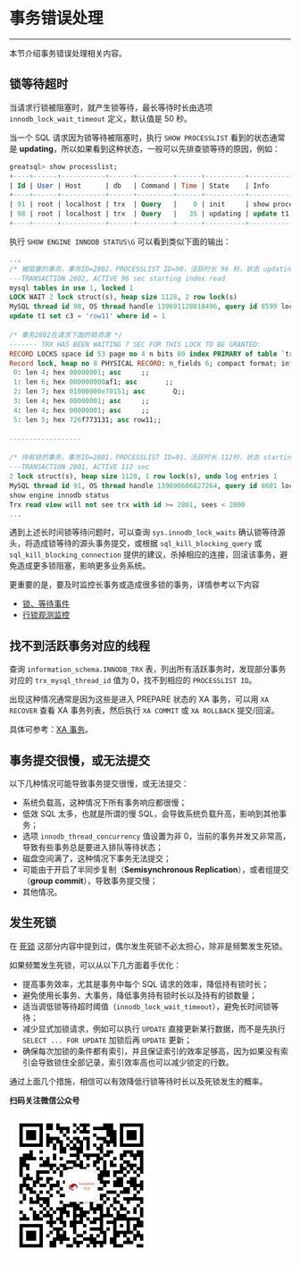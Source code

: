# 事务错误处理
---

本节介绍事务错误处理相关内容。

## 锁等待超时

当请求行锁被阻塞时，就产生锁等待，最长等待时长由选项 `innodb_lock_wait_timeout` 定义，默认值是 50 秒。

当一个 SQL 请求因为锁等待被阻塞时，执行 `SHOW PROCESSLIST` 看到的状态通常是 **updating**，所以如果看到这种状态，一般可以先排查锁等待的原因，例如：

```sql
greatsql> show processlist;
+----+------+-----------+------+---------+------+----------+-----------------------------------------+---------+-----------+---------------+
| Id | User | Host      | db   | Command | Time | State    | Info                                    | Time_ms | Rows_sent | Rows_examined |
+----+------+-----------+------+---------+------+----------+-----------------------------------------+---------+-----------+---------------+
| 91 | root | localhost | trx  | Query   |    0 | init     | show processlist                        |       0 |         0 |             0 |   <- 持有锁的事务
| 98 | root | localhost | trx  | Query   |   35 | updating | update t1 set c3 = 'row11' where id = 1 |   35617 |         0 |             0 |   <- 被阻塞的事务
+----+------+-----------+------+---------+------+----------+-----------------------------------------+---------+-----------+---------------+
```

执行 `SHOW ENGINE INNODB STATUS\G` 可以看到类似下面的输出：

```sql
...
/* 被阻塞的事务，事务ID=2802，PROCESSLIST ID=98，活跃时长 96 秒，状态 updating */
---TRANSACTION 2802, ACTIVE 96 sec starting index read
mysql tables in use 1, locked 1
LOCK WAIT 2 lock struct(s), heap size 1128, 2 row lock(s)
MySQL thread id 98, OS thread handle 139691128010496, query id 8599 localhost root updating
update t1 set c3 = 'row11' where id = 1

/* 事务2802在请求下面的锁资源 */
------- TRX HAS BEEN WAITING 7 SEC FOR THIS LOCK TO BE GRANTED:
RECORD LOCKS space id 53 page no 4 n bits 80 index PRIMARY of table `trx`.`t1` trx id 2802 lock_mode X locks rec but not gap waiting
Record lock, heap no 8 PHYSICAL RECORD: n_fields 6; compact format; info bits 0
 0: len 4; hex 00000001; asc     ;;
 1: len 6; hex 000000000af1; asc       ;;
 2: len 7; hex 01000000e70151; asc       Q;;
 3: len 4; hex 00000001; asc     ;;
 4: len 4; hex 00000001; asc     ;;
 5: len 5; hex 726f773131; asc row11;;

------------------

/* 持有锁的事务，事务ID=2801，PROCESSLIST ID=91，活跃时长 112秒，状态 starting */
---TRANSACTION 2801, ACTIVE 112 sec
2 lock struct(s), heap size 1128, 1 row lock(s), undo log entries 1
MySQL thread id 91, OS thread handle 139690606827264, query id 8601 localhost root starting
show engine innodb status
Trx read view will not see trx with id >= 2801, sees < 2800
...
```

遇到上述长时间锁等待问题时，可以查询 `sys.innodb_lock_waits` 确认锁等待源头，将造成锁等待的源头事务提交，或根据 `sql_kill_blocking_query` 或 `sql_kill_blocking_connection` 提供的建议，杀掉相应的连接，回滚该事务，避免造成更多锁阻塞，影响更多业务系统。

更重要的是，要及时监控长事务或造成很多锁的事务，详情参考以下内容
- [锁、等待事件](../6-oper-guide/3-monitoring-and-alerting.md#_2-锁、等待事件)
- [行锁观测监控](./12-6-3-trx-mvcc-and-locking.md#行锁观测监控) 


## 找不到活跃事务对应的线程

查询 `information_schema.INNODB_TRX` 表，列出所有活跃事务时，发现部分事务对应的 `trx_mysql_thread_id` 值为 0，找不到相应的 `PROCESSLIST ID`。

出现这种情况通常是因为这些是进入 PREPARE 状态的 XA 事务，可以用 `XA RECOVER` 查看 XA 事务列表，然后执行 `XA COMMIT` 或 `XA ROLLBACK` 提交/回滚。

具体可参考：[XA 事务](./12-6-1-trx-control.md#xa-事务)。

## 事务提交很慢，或无法提交

以下几种情况可能导致事务提交很慢，或无法提交：
- 系统负载高，这种情况下所有事务响应都很慢；
- 低效 SQL 太多，也就是所谓的慢 SQL，会导致系统负载升高，影响到其他事务；
- 选项 `innodb_thread_concurrency` 值设置为非 0，当前的事务并发又非常高，导致有些事务总是要进入排队等待状态；
- 磁盘空间满了，这种情况下事务无法提交； 
- 可能由于开启了半同步复制（**Semisynchronous Replication**），或者组提交（**group commit**），导致事务提交慢；
- 其他情况。

## 发生死锁

在 [死锁](./12-6-3-trx-mvcc-and-locking.md#死锁) 这部分内容中提到过，偶尔发生死锁不必太担心，除非是频繁发生死锁。

如果频繁发生死锁，可以从以下几方面着手优化：
- 提高事务效率，尤其是事务中每个 SQL 请求的效率，降低持有锁时长；
- 避免使用长事务、大事务，降低事务持有锁时长以及持有的锁数量；
- 适当调低锁等待超时阈值（`innodb_lock_wait_timeout`），避免长时间锁等待；
- 减少显式加锁请求，例如可以执行 `UPDATE` 直接更新某行数据，而不是先执行 `SELECT ... FOR UPDATE` 加锁后再 `UPDATE` 更新；
- 确保每次加锁的条件都有索引，并且保证索引的效率足够高，因为如果没有索引会导致锁住全部记录，索引效率高也可以减少锁定的行数。

通过上面几个措施，相信可以有效降低行锁等待时长以及死锁发生的概率。



**扫码关注微信公众号**

![greatsql-wx](../greatsql-wx.jpg)
